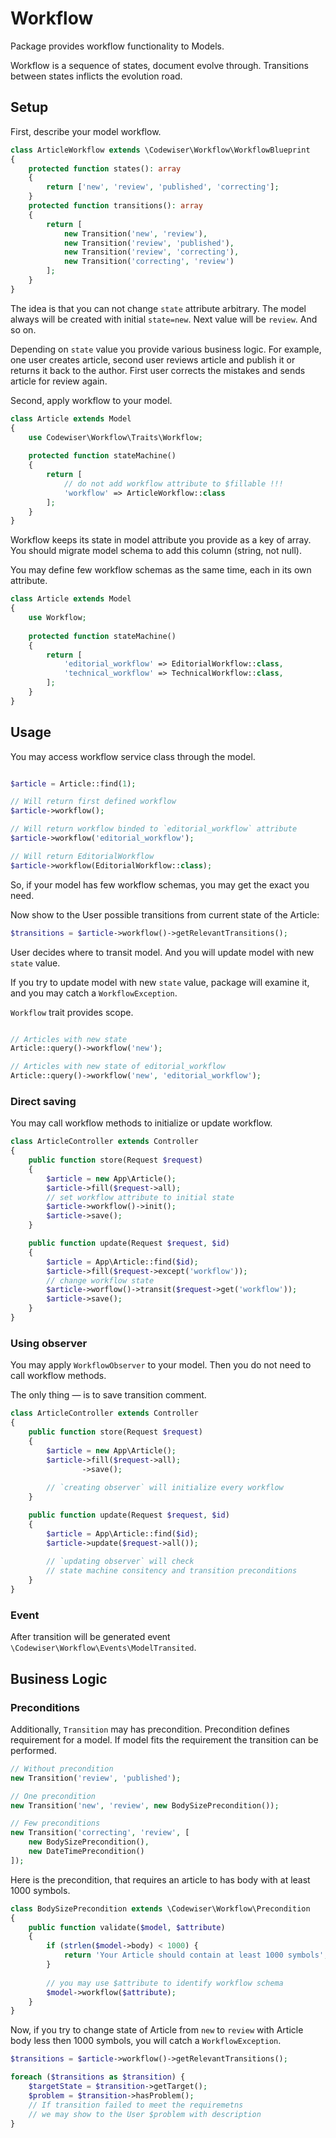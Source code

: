 # Workflow

Package provides workflow functionality to Models.

Workflow is a sequence of states, document evolve through. 
Transitions between states inflicts the evolution road.

## Setup

First, describe your model workflow.

```php
class ArticleWorkflow extends \Codewiser\Workflow\WorkflowBlueprint
{
    protected function states(): array
    {
        return ['new', 'review', 'published', 'correcting'];
    }
    protected function transitions(): array
    {
        return [
            new Transition('new', 'review'),
            new Transition('review', 'published'),
            new Transition('review', 'correcting'),
            new Transition('correcting', 'review')
        ];
    }
}
```

The idea is that you can not change `state` attribute arbitrary.
The model always will be created with initial `state=new`.
Next value will be `review`. And so on.

Depending on `state` value you provide various business logic.
For example, one user creates article, 
second user reviews article 
and publish it or returns it back to the author.
First user corrects the mistakes and sends article for review again.

Second, apply workflow to your model.

```php
class Article extends Model
{
    use Codewiser\Workflow\Traits\Workflow;
    
    protected function stateMachine()
    {
        return [
            // do not add workflow attribute to $fillable !!!
            'workflow' => ArticleWorkflow::class
        ];
    }
}
```

Workflow keeps its state in model attribute you provide as a key of array.
You should migrate model schema to add this column (string, not null).

You may define few workflow schemas as the same time, each in its own attribute.

```php
class Article extends Model
{
    use Workflow;
    
    protected function stateMachine()
    {
        return [
            'editorial_workflow' => EditorialWorkflow::class,
            'technical_workflow' => TechnicalWorkflow::class,
        ];
    }
}
```

## Usage

You may access workflow service class through the model.

```php

$article = Article::find(1);

// Will return first defined workflow
$article->workflow(); 

// Will return workflow binded to `editorial_workflow` attribute
$article->workflow('editorial_workflow'); 

// Will return EditorialWorkflow
$article->workflow(EditorialWorkflow::class); 

```

So, if your model has few workflow schemas, you may get the exact you need. 

Now show to the User possible transitions from current state of the Article:

```php
$transitions = $article->workflow()->getRelevantTransitions();
```

User decides where to transit model. And you will update model with new `state` value.

If you try to update model with new `state` value, 
package will examine it, 
and you may catch a `WorkflowException`.

`Workflow` trait provides scope.

```php

// Articles with new state
Article::query()->workflow('new');

// Articles with new state of editorial_workflow
Article::query()->workflow('new', 'editorial_workflow');
```

### Direct saving

You may call workflow methods to initialize or update workflow.

```php
class ArticleController extends Controller
{
    public function store(Request $request)
    {
        $article = new App\Article();
        $article->fill($request->all);
        // set workflow attribute to initial state
        $article->workflow()->init();
        $article->save();
    }

    public function update(Request $request, $id)
    {
        $article = App\Article::find($id);
        $article->fill($request->except('workflow'));
        // change workflow state 
        $article->worflow()->transit($request->get('workflow'));
        $article->save();
    }
}
```

### Using observer

You may apply `WorkflowObserver` to your model. 
Then you do not need to call workflow methods.

The only thing — is to save transition comment.

```php
class ArticleController extends Controller
{
    public function store(Request $request)
    {
        $article = new App\Article();
        $article->fill($request->all);
                ->save();
        
        // `creating observer` will initialize every workflow
    }

    public function update(Request $request, $id)
    {
        $article = App\Article::find($id);
        $article->update($request->all());
    
        // `updating observer` will check 
        // state machine consitency and transition preconditions 
    }
}
```

### Event

After transition will be generated event `\Codewiser\Workflow\Events\ModelTransited`.

## Business Logic

### Preconditions

Additionally, `Transition` may has precondition. 
Precondition defines requirement for a model. If model fits the requirement the transition can be performed.

```php
// Without precondition
new Transition('review', 'published');

// One precondition
new Transition('new', 'review', new BodySizePrecondition());

// Few preconditions 
new Transition('correcting', 'review', [
    new BodySizePrecondition(),
    new DateTimePrecondition()
]); 
```

Here is the precondition, that requires an article to has body with at least 1000 symbols.

```php
class BodySizePrecondition extends \Codewiser\Workflow\Precondition
{
    public function validate($model, $attribute)
    {
        if (strlen($model->body) < 1000) {
            return 'Your Article should contain at least 1000 symbols';
        }
        
        // you may use $attribute to identify workflow schema
        $model->workflow($attribute);
    }
}
```

Now, if you try to change state of Article from `new` to `review` 
with Article body less then 1000 symbols, you will catch a `WorkflowException`.

```php
$transitions = $article->workflow()->getRelevantTransitions();

foreach ($transitions as $transition) {
    $targetState = $transition->getTarget();
    $problem = $transition->hasProblem(); 
    // If transition failed to meet the requiremetns 
    // we may show to the User $problem with description
}

```
